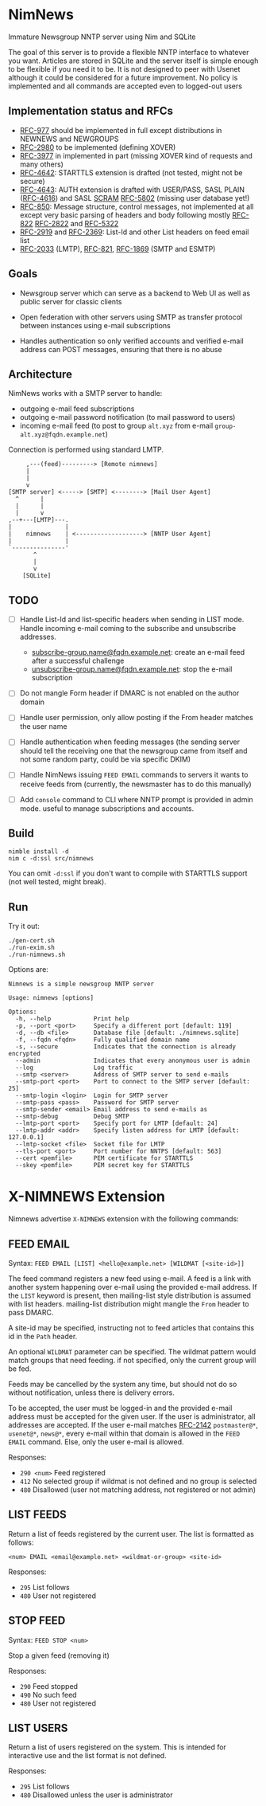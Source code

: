 NimNews
=======

Immature Newsgroup NNTP server using Nim and SQLite

The goal of this server is to provide a flexible NNTP interface to whatever you
want. Articles are stored in SQLite and the server itself is simple enough to be
flexible if you need it to be. It is not designed to peer with Usenet although
it could be considered for a future improvement. No policy is implemented and
all commands are accepted even to logged-out users

Implementation status and RFCs
------------------------------

- [RFC-977] should be implemented in full except distributions in NEWNEWS and
  NEWGROUPS
- [RFC-2980] to be implemented (defining XOVER)
- [RFC-3977] in implemented in part (missing XOVER kind of requests and many
  others)
- [RFC-4642]: STARTTLS extension is drafted (not tested, might not be secure)
- [RFC-4643]: AUTH extension is drafted with USER/PASS, SASL PLAIN ([RFC-4616])
  and SASL [SCRAM] [RFC-5802] (missing user database yet!)
- [RFC-850]: Message structure, control messages, not implemented at all except
  very basic parsing of headers and body following mostly [RFC-822] [RFC-2822]
  and [RFC-5322]
- [RFC-2919] and [RFC-2369]: List-Id and other List headers on feed email list
- [RFC-2033] (LMTP), [RFC-821], [RFC-1869] (SMTP and ESMTP)

Goals
-----

- Newsgroup server which can serve as a backend to Web UI as well as public
  server for classic clients

- Open federation with other servers using SMTP as transfer protocol between
  instances using e-mail subscriptions

- Handles authentication so only verified accounts and verified e-mail address
  can POST messages, ensuring that there is no abuse

Architecture
------------

NimNews works with a SMTP server to handle:

- outgoing e-mail feed subscriptions
- outgoing e-mail password notification (to mail password to users)
- incoming e-mail feed (to post to group `alt.xyz` from e-mail
  `group-alt.xyz@fqdn.example.net`)

Connection is performed using standard LMTP.

         ,---(feed)---------> [Remote nimnews]
         |
         |
         v
    [SMTP server] <-----> [SMTP] <--------> [Mail User Agent]
      ^      |
      |      |
      |      v
    ,--+---[LMTP]---.
    |               |
    |    nimnews    | <-------------------> [NNTP User Agent]
    |               |
    `---------------'
           ^
           |
           v
        [SQLite]

TODO
----

- [ ] Handle List-Id and list-specific headers when sending in LIST mode. Handle
  incoming e-mail coming to the subscribe and unsubscribe addresses.

    - subscribe-group.name@fqdn.example.net: create an e-mail feed after a
      successful challenge
    - unsubscribe-group.name@fqdn.example.net: stop the e-mail subscription

- [ ] Do not mangle Form header if DMARC is not enabled on the author domain

- [ ] Handle user permission, only allow posting if the From header matches the user
  name

- [ ] Handle authentication when feeding messages (the sending server should tell
  the receiving one that the newsgroup came from itself and not some random
  party, could be via specific DKIM)

- [ ] Handle NimNews issuing `FEED EMAIL` commands to servers it wants to receive
  feeds from (currently, the newsmaster has to do this manually)

- [ ] Add `console` command to CLI where NNTP prompt is provided in admin mode.
  useful to manage subscriptions and accounts.

Build
-----

    nimble install -d
    nim c -d:ssl src/nimnews

You can omit `-d:ssl` if you don't want to compile with STARTTLS support (not
well tested, might break).

Run
---

Try it out:

    ./gen-cert.sh
    ./run-exim.sh
    ./run-nimnews.sh

Options are:

```
Nimnews is a simple newsgroup NNTP server

Usage: nimnews [options]

Options:
  -h, --help            Print help
  -p, --port <port>     Specify a different port [default: 119]
  -d, --db <file>       Database file [default: ./nimnews.sqlite]
  -f, --fqdn <fqdn>     Fully qualified domain name
  -s, --secure          Indicates that the connection is already encrypted
  --admin               Indicates that every anonymous user is admin
  --log                 Log traffic
  --smtp <server>       Address of SMTP server to send e-mails
  --smtp-port <port>    Port to connect to the SMTP server [default: 25]
  --smtp-login <login>  Login for SMTP server
  --smtp-pass <pass>    Password for SMTP server
  --smtp-sender <email> Email address to send e-mails as
  --smtp-debug          Debug SMTP
  --lmtp-port <port>    Specify port for LMTP [default: 24]
  --lmtp-addr <addr>    Specify listen address for LMTP [default: 127.0.0.1]
  --lmtp-socket <file>  Socket file for LMTP
  --tls-port <port>     Port number for NNTPS [default: 563]
  --cert <pemfile>      PEM certificate for STARTTLS
  --skey <pemfile>      PEM secret key for STARTTLS
```

X-NIMNEWS Extension
===================

Nimnews advertise `X-NIMNEWS` extension with the following commands:

FEED EMAIL
----------

Syntax: `FEED EMAIL [LIST] <hello@example.net> [WILDMAT [<site-id>]]`

The feed command registers a new feed using e-mail. A feed is a link with
another system happening over e-mail using the provided e-mail address. If the
`LIST` keyword is present, then mailing-list style distribution is assumed with
list headers. mailing-list distribution might mangle the `From` header to pass
DMARC.

A site-id may be specified, instructing not to feed articles that contains this
id in the `Path` header.

An optional `WILDMAT` parameter can be specified. The wildmat pattern would
match groups that need feeding. if not specified, only the current group will be
fed.

Feeds may be cancelled by the system any time, but should not do so without
notification, unless there is delivery errors.

To be accepted, the user must be logged-in and the provided e-mail address must
be accepted for the given user. If the user is administrator, all addresses are
accepted. If the user e-mail matches [RFC-2142] `postmaster@*`, `usenet@*`,
`news@*`, every e-mail within that domain is allowed in the `FEED EMAIL`
command. Else, only the user e-mail is allowed.

Responses:

- `290 <num>` Feed registered
- `412` No selected group if wildmat is not defined and no group is selected
- `480` Disallowed (user not matching address, not registered or not admin)

LIST FEEDS
----------

Return a list of feeds registered by the current user. The list is formatted as
follows:

    <num> EMAIL <email@example.net> <wildmat-or-group> <site-id>

Responses:

- `295` List follows
- `480` User not registered

STOP FEED
---------

Syntax: `FEED STOP <num>`

Stop a given feed (removing it)

Responses:

- `290` Feed stopped
- `490` No such feed
- `480` User not registered

LIST USERS
----------

Return a list of users registered on the system. This is intended for
interactive use and the list format is not defined.

Responses:

- `295` List follows
- `480` Disallowed unless the user is administrator


[RFC-821]: https://tools.ietf.org/html/rfc821
[RFC-822]: https://tools.ietf.org/html/rfc822
[RFC-850]: https://tools.ietf.org/html/rfc850
[RFC-977]: https://tools.ietf.org/html/rfc977
[RFC-1869]: https://tools.ietf.org/html/rfc1869
[RFC-2033]: https://tools.ietf.org/html/rfc2033
[RFC-2142]: https://tools.ietf.org/html/rfc2142
[RFC-2369]: https://tools.ietf.org/html/rfc2369
[RFC-2822]: https://tools.ietf.org/html/rfc2822
[RFC-2919]: https://tools.ietf.org/html/rfc2919
[RFC-2980]: https://tools.ietf.org/html/rfc2980
[RFC-3977]: https://tools.ietf.org/html/rfc3977
[RFC-4616]: https://tools.ietf.org/html/rfc4616
[RFC-4642]: https://tools.ietf.org/html/rfc4642
[RFC-4643]: https://tools.ietf.org/html/rfc4643
[RFC-5322]: https://tools.ietf.org/html/rfc5322
[RFC-5802]: https://tools.ietf.org/html/rfc5802
[SCRAM]: https://nimble.directory/pkg/scram
